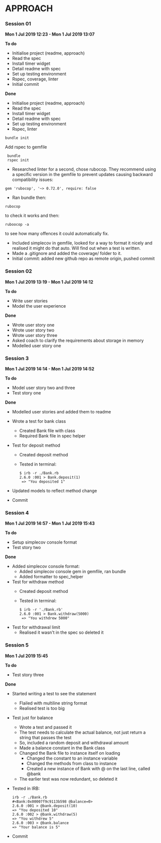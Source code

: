 # APPROACH

### Session 01

**Mon 1 Jul 2019 12:23 - Mon 1 Jul 2019 13:07**

**To do**

- Initialise project (readme, approach)
- Read the spec
- Install timer widget
- Detail readme with spec
- Set up testing environment
 - Rspec, coverage, linter
- Initial commit

**Done**

- Initialise project (readme, approach)
- Read the spec
- Install timer widget
- Detail readme with spec
- Set up testing environment
 - Rspec, linter
 ```
 bundle init
 ```
Add rspec to gemfile
```
 bundle
 rspec init
 ```
 - Researched linter for a second, chose rubocop. They recommend using a specific version in the gemfile
 to prevent updates causing backward compatibility issues:
 ```
 gem 'rubocop', '~> 0.72.0', require: false
 ```
 - Ran bundle then:
 ```
rubocop
 ```
 to check it works and then:
 ```
ruboocop -a
 ```
 to see how many offences it could automatically fix.

 - Included simplecov in gemfile, looked for a way to format it nicely and realised it might do that auto. Will find out when a test is written.
- Made a .gitignore and added the coverage/ folder to it.
- Initial commit: added new github repo as remote origin, pushed commit

### Session 02

**Mon 1 Jul 2019 13:19 - Mon  1 Jul 2019 14:12**

**To do**
- Write user stories
- Model the user experience

**Done**
- Wrote user story one
- Wrote user story two
- Wrote user story three
- Asked coach to clarify the requirements about storage in memory
- Modelled user story one

### Session 3

**Mon 1 Jul 2019 14:14 - Mon 1 Jul 2019 14:52**

**To do**
- Model user story two and three
- Test story one

**Done**
- Modelled user stories and added them to readme
- Wrote a test for bank class
  - Created Bank file with class
  - Required Bank file in spec helper


- Test for deposit method
  - Created deposit method
  - Tested in terminal:

    ```
    $ irb -r ./Bank.rb
    2.6.0 :001 > Bank.deposit(1)
     => "You deposited 1"
    ```

- Updated models to reflect method change
- Commit

### Session 4

**Mon 1 Jul 2019 14:57 - Mon 1 Jul 2019 15:43**

**To do**
- Setup simplecov console format
- Test story two

**Done**
- Added simplecov console format:
  - Added simplecov console gem in gemfile, ran bundle
  - Added formatter to spec_helper
- Test for withdraw method
  - Created deposit method
  - Tested in terminal:

    ```
    $ irb -r './Bank.rb'
    2.6.0 :001 > Bank.withdraw(5000)
     => "You withdrew 5000"
    ```
- Test for withdrawal limit
  - Realised it wasn't in the spec so deleted it

### Session 5

**Mon  1 Jul 2019 15:45**

**To do**
- Test story three

**Done**
- Started writing a test to see the statement
  - Flailed with multiline string format
  - Realised test is too big
- Test just for balance
  - Wrote a test and passed it
  - The test needs to calculate the actual balance, not just return a string that passes the test
  - So, included a random deposit and withdrawal amount
  - Made a balance constant in the Bank class
  - Changed the Bank file to instance itself on loading
    - Changed the constant to an instance variable
    - Changed the methods from class to instance
    - Created a new instance of Bank with @ on the last line, called @bank
  - The earlier test was now redundant, so deleted it
- Tested in IRB:

  ```
  irb -r ./Bank.rb
  #<Bank:0x00007f9c9113b598 @balance=0>
  2.6.0 :001 > @bank.deposit(10)
  => "You deposited 10"
  2.6.0 :002 > @bank.withdraw(5)
  => "You withdrew 5"
  2.6.0 :003 > @bank.balance
  => "Your balance is 5"
  ```
- Commit
